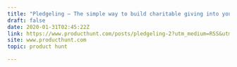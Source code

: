 ```yaml
---
title: "Pledgeling — The simple way to build charitable giving into your business"
draft: false
date: 2020-01-31T02:45:22Z
link: https://www.producthunt.com/posts/pledgeling-2?utm_medium=RSS&utm_source=hune
site: www.producthunt.com
topic: product hunt  

---
```

